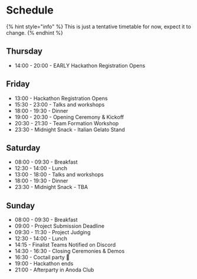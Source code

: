 # Schedule

{% hint style="info" %}
This is just a tentative timetable for now, expect it to change.
{% endhint %}

## Thursday

* 14:00 - 20:00 - EARLY Hackathon Registration Opens

## Friday

* 13:00 - Hackathon Registration Opens
* 15:30 - 23:00 - Talks and workshops
* 18:00 - 19:30 - Dinner
* 19:00 - 20:30 - Opening Ceremony & Kickoff
* 20:30 - 21:30 - Team Formation Workshop
* 23:30 - Midnight Snack - Italian Gelato Stand

## Saturday

* 08:00 - 09:30 - Breakfast
* 12:30 - 14:00 - Lunch
* 13:00 - 18:00 - Talks and workshops
* 18:00 - 19:30 - Dinner
* 23:30 - Midnight Snack - TBA

## Sunday

* 08:00 - 09:30 - Breakfast
* 09:00 - Project Submission Deadline
* 09:30 - 11:30 - Project Judging
* 12:30 - 14:00 - Lunch
* 14:15 - Finalist Teams Notified on Discord
* 14:30 - 16:30 - Closing Ceremonies & Demos
* 16:30 - Coctail party 🎉
* 19:00 - Hackathon ends
* 21:00 - Afterparty in Anoda Club

